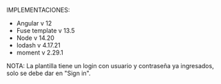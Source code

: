 IMPLEMENTACIONES:

- Angular v 12
- Fuse template v 13.5
- Node v 14.20
- lodash v 4.17.21
- moment v 2.29.1 

NOTA: La plantilla tiene un login con usuario y contraseña ya ingresados, solo se debe dar en "Sign in".